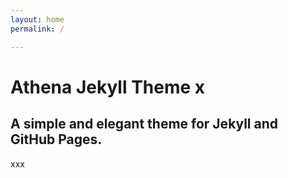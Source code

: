 ```yaml
---
layout: home
permalink: /

---
```

# Athena Jekyll Theme x

## A simple and elegant theme for Jekyll and GitHub Pages.


xxx